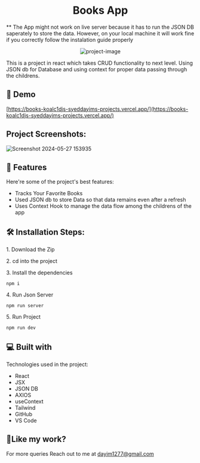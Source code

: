 <h1 align="center" id="title">Books App</h1>
<p align="left">** The App might not work on live server because it has to run the JSON DB saperately to store the data. However, on your local machine it will work fine if you correctly follow the instalation guide properly</p>

<p align="center"><img src="https://socialify.git.ci/syedDayim/Books/image?name=1&amp;owner=1&amp;stargazers=1&amp;theme=Light" alt="project-image"></p>

<p id="description">This is a project in react which takes CRUD functionality to next level. Using JSON db for Database and using context for proper data passing through the childrens.</p>

<h2>🚀 Demo</h2>

[https://books-koalc1djs-syeddayims-projects.vercel.app/](https://books-koalc1djs-syeddayims-projects.vercel.app/)

<h2>Project Screenshots:</h2>

![Screenshot 2024-05-27 153935](https://github.com/syedDayim/Books/assets/90561337/87418404-ce38-447a-8627-6ebbe730b127)

  
  
<h2>🧐 Features</h2>

Here're some of the project's best features:

*   Tracks Your Favorite Books
*   Used JSON db to store Data so that data remains even after a refresh
*   Uses Context Hook to manage the data flow among the childrens of the app

<h2>🛠️ Installation Steps:</h2>

<p>1. Download the Zip</p>

<p>2. cd into the project</p>

<p>3. Install the dependencies</p>

```
npm i
```

<p>4. Run Json Server</p>

```
npm run server
```

<p>5. Run Project</p>

```
npm run dev
```

  
  
<h2>💻 Built with</h2>

Technologies used in the project:

*   React
*   JSX
*   JSON DB
*   AXIOS
*   useContext
*   Tailwind
*   GitHub
*   VS Code

<h2>💖Like my work?</h2>

For more queries Reach out to me at dayim1277@gmail.com
